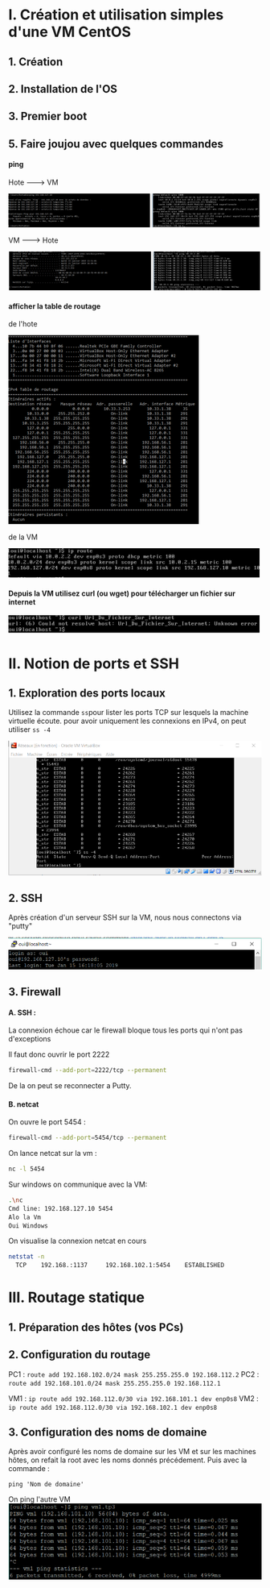 # I. Création et utilisation simples d'une VM CentOS

## 1. Création

## 2. Installation de l'OS

## 3. Premier boot

## 5. Faire joujou avec quelques commandes

#### ping
Hote ---> VM

![](https://github.com/GratinDauphinoi/CCNA_TP3/blob/master/1.png?raw=true)

VM ---> Hote

![](https://github.com/GratinDauphinoi/CCNA_TP3/blob/master/2.png?raw=true)

#### afficher la table de routage 

de l'hote

![](https://github.com/GratinDauphinoi/CCNA_TP3/blob/master/Table%20de%20routage%20hote.png?raw=true)

de la VM

![](https://github.com/GratinDauphinoi/CCNA_TP3/blob/master/Table%20routage%20VM.png?raw=true)

#### Depuis la VM utilisez curl (ou wget) pour télécharger un fichier sur internet

![](https://github.com/GratinDauphinoi/CCNA_TP3/blob/master/Curl.png?raw=true)

# II. Notion de ports et SSH

## 1. Exploration des ports locaux
Utilisez la commande ```ss```pour lister les ports TCP sur lesquels la machine virtuelle écoute.
pour avoir uniquement les connexions en IPv4, on peut utiliser ```ss -4```


![](https://github.com/GratinDauphinoi/CCNA_TP3/blob/master/ss%20-4.PNG?raw=true)

## 2. SSH

Après création d'un serveur SSH sur la VM, nous nous connectons via "putty"

![](https://github.com/GratinDauphinoi/CCNA_TP3/blob/master/putty.PNG?raw=true)

## 3. Firewall

#### A. SSH :
La connexion échoue car le firewall bloque tous les ports qui n'ont pas d'exceptions 

Il faut donc ouvrir le port 2222
```bash
firewall-cmd --add-port=2222/tcp --permanent
```
De la on peut se reconnecter a Putty.

#### B. netcat
On ouvre le port 5454 :
```bash
firewall-cmd --add-port=5454/tcp --permanent
```
On lance netcat sur la vm :
```bash
nc -l 5454
```
Sur windows on communique avec la VM:
```bash
.\nc
Cmd line: 192.168.127.10 5454
Alo la Vm
Oui Windows
```
On visualise la connexion netcat en cours
```bash
netstat -n
  TCP    192.168.:1137     192.168.102.1:5454    ESTABLISHED
```
# III. Routage statique

## 1. Préparation des hôtes (vos PCs)

## 2. Configuration du routage

PC1 : ```route add 192.168.102.0/24 mask 255.255.255.0 192.168.112.2```
PC2 : ```route add 192.168.101.0/24 mask 255.255.255.0 192.168.112.1```

VM1 : ```ip route add 192.168.112.0/30 via 192.168.101.1 dev enp0s8```
VM2 : ```ip route add 192.168.112.0/30 via 192.168.102.1 dev enp0s8```

## 3. Configuration des noms de domaine

Après avoir configuré les noms de domaine sur les VM et sur les machines hôtes, on refait la root avec les noms donnés précédement. 
Puis avec la commande :
```
ping 'Nom de domaine'
```
On ping l'autre VM
![](https://github.com/GratinDauphinoi/CCNA_TP3/blob/master/ping%20vm1.PNG?raw=true)
